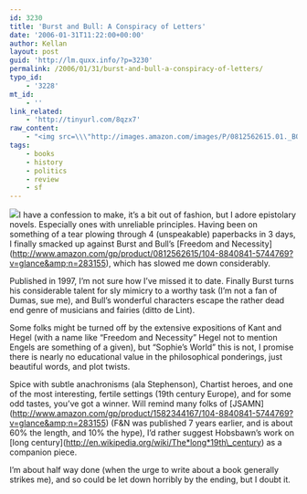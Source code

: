 ```yaml
---
id: 3230
title: 'Burst and Bull: A Conspiracy of Letters'
date: '2006-01-31T11:22:00+00:00'
author: Kellan
layout: post
guid: 'http://lm.quxx.info/?p=3230'
permalink: /2006/01/31/burst-and-bull-a-conspiracy-of-letters/
typo_id:
    - '3228'
mt_id:
    - ''
link_related:
    - 'http://tinyurl.com/8qzx7'
raw_content:
    - "<img src=\\\"http://images.amazon.com/images/P/0812562615.01._BO2,204,203,45,-64_AA240_SH20_SCLZZZZZZZ_.gif\\\" align=\\\"right\\\" />\r\nI have a confession to make, it\\'s a bit out of fashion, but I adore epistolary novels.  Especially ones with unreliable principles.  Having been on something of a tear plowing through 4 (unspeakable) paperbacks in 3 days, I finally smacked up against Burst and Bull\\'s [Freedom and Necessity](http://www.amazon.com/gp/product/0812562615/104-8840841-5744769?v=glance&n=283155), which has slowed me down considerably.  \r\n\r\nPublished in 1997, I\\'m not sure how I\\'ve missed it to date.  Finally Burst turns his considerable talent for sly mimicry to a worthy task (I\\'m not a fan of Dumas, sue me), and Bull\\'s wonderful characters escape the rather dead end genre of musicians and fairies (ditto de Lint).  \r\n\r\nSome folks might be turned off by the extensive expositions of Kant and Hegel (with a name like \\\"Freedom and Necessity\\\" Hegel not to mention Engels are something of a given), but \\\"Sophie\\'s World\\\" this is not, I promise there is nearly no educational value in the philosophical ponderings, just beautiful words, and plot twists.\r\n\r\nSpice with subtle anachronisms (ala Stephenson), Chartist heroes, and one of the most interesting, fertile settings (19th century Europe), and for some odd tastes, you\\'ve got a winner.  Will remind many folks of [JSAMN](http://www.amazon.com/gp/product/1582344167/104-8840841-5744769?v=glance&n=283155) (F&N was published 7 years earlier, and is about 60% the length, and 10% the hype), I\\'d rather suggest Hobsbawn\\'s work on [long century](http://en.wikipedia.org/wiki/The_long_19th_century) as a companion piece.\r\n\r\nI\\'m about half way done (when the urge to write about a book generally strikes me), and so could be let down horribly by the ending, but I doubt it."
tags:
    - books
    - history
    - politics
    - review
    - sf
---
```


![](http://images.amazon.com/images/P/0812562615.01._BO2,204,203,45,-64_AA240_SH20_SCLZZZZZZZ_.gif)I have a confession to make, it’s a bit out of fashion, but I adore epistolary novels. Especially ones with unreliable principles. Having been on something of a tear plowing through 4 (unspeakable) paperbacks in 3 days, I finally smacked up against Burst and Bull’s \[Freedom and Necessity\](http://www.amazon.com/gp/product/0812562615/104-8840841-5744769?v=glance&amp;n=283155), which has slowed me down considerably.

Published in 1997, I’m not sure how I’ve missed it to date. Finally Burst turns his considerable talent for sly mimicry to a worthy task (I’m not a fan of Dumas, sue me), and Bull’s wonderful characters escape the rather dead end genre of musicians and fairies (ditto de Lint).

Some folks might be turned off by the extensive expositions of Kant and Hegel (with a name like “Freedom and Necessity” Hegel not to mention Engels are something of a given), but “Sophie’s World” this is not, I promise there is nearly no educational value in the philosophical ponderings, just beautiful words, and plot twists.

Spice with subtle anachronisms (ala Stephenson), Chartist heroes, and one of the most interesting, fertile settings (19th century Europe), and for some odd tastes, you’ve got a winner. Will remind many folks of \[JSAMN\](http://www.amazon.com/gp/product/1582344167/104-8840841-5744769?v=glance&amp;n=283155) (F&amp;N was published 7 years earlier, and is about 60% the length, and 10% the hype), I’d rather suggest Hobsbawn’s work on \[long century\](http://en.wikipedia.org/wiki/The*long*19th\_century) as a companion piece.

I’m about half way done (when the urge to write about a book generally strikes me), and so could be let down horribly by the ending, but I doubt it.